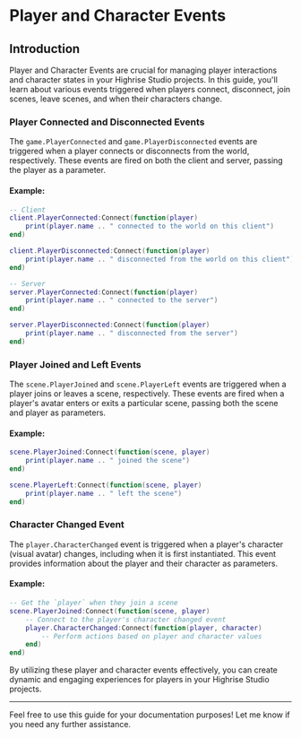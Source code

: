 # **Player and Character Events**

## **Introduction**
Player and Character Events are crucial for managing player interactions and character states in your Highrise Studio projects. In this guide, you'll learn about various events triggered when players connect, disconnect, join scenes, leave scenes, and when their characters change.

### **Player Connected and Disconnected Events**

The `game.PlayerConnected` and `game.PlayerDisconnected` events are triggered when a player connects or disconnects from the world, respectively. These events are fired on both the client and server, passing the player as a parameter.

#### Example:
```lua
-- Client
client.PlayerConnected:Connect(function(player)
    print(player.name .. " connected to the world on this client")
end)

client.PlayerDisconnected:Connect(function(player)
    print(player.name .. " disconnected from the world on this client")
end)

-- Server
server.PlayerConnected:Connect(function(player)
    print(player.name .. " connected to the server")
end)

server.PlayerDisconnected:Connect(function(player)
    print(player.name .. " disconnected from the server")
end)
```

### Player Joined and Left Events

The `scene.PlayerJoined` and `scene.PlayerLeft` events are triggered when a player joins or leaves a scene, respectively. These events are fired when a player's avatar enters or exits a particular scene, passing both the scene and player as parameters.

#### Example:
```lua
scene.PlayerJoined:Connect(function(scene, player)
    print(player.name .. " joined the scene")
end)

scene.PlayerLeft:Connect(function(scene, player)
    print(player.name .. " left the scene")
end)
```

### Character Changed Event

The `player.CharacterChanged` event is triggered when a player's character (visual avatar) changes, including when it is first instantiated. This event provides information about the player and their character as parameters.

#### Example:
```lua
-- Get the `player` when they join a scene
scene.PlayerJoined:Connect(function(scene, player)
    -- Connect to the player's character changed event
    player.CharacterChanged:Connect(function(player, character) 
        -- Perform actions based on player and character values
    end)
end)
```

By utilizing these player and character events effectively, you can create dynamic and engaging experiences for players in your Highrise Studio projects.

---

Feel free to use this guide for your documentation purposes! Let me know if you need any further assistance.